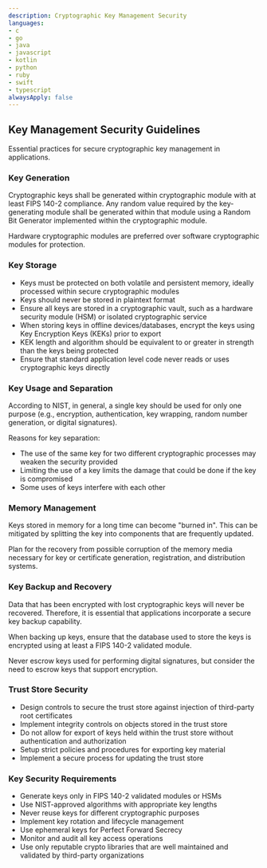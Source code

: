 ```yaml
---
description: Cryptographic Key Management Security
languages:
- c
- go
- java
- javascript
- kotlin
- python
- ruby
- swift
- typescript
alwaysApply: false
---
```


## Key Management Security Guidelines

Essential practices for secure cryptographic key management in applications.

### Key Generation

Cryptographic keys shall be generated within cryptographic module with at least FIPS 140-2 compliance. Any random value required by the key-generating module shall be generated within that module using a Random Bit Generator implemented within the cryptographic module.

Hardware cryptographic modules are preferred over software cryptographic modules for protection.

### Key Storage

- Keys must be protected on both volatile and persistent memory, ideally processed within secure cryptographic modules
- Keys should never be stored in plaintext format
- Ensure all keys are stored in a cryptographic vault, such as a hardware security module (HSM) or isolated cryptographic service
- When storing keys in offline devices/databases, encrypt the keys using Key Encryption Keys (KEKs) prior to export
- KEK length and algorithm should be equivalent to or greater in strength than the keys being protected
- Ensure that standard application level code never reads or uses cryptographic keys directly

### Key Usage and Separation

According to NIST, in general, a single key should be used for only one purpose (e.g., encryption, authentication, key wrapping, random number generation, or digital signatures).

Reasons for key separation:
- The use of the same key for two different cryptographic processes may weaken the security provided
- Limiting the use of a key limits the damage that could be done if the key is compromised
- Some uses of keys interfere with each other

### Memory Management

Keys stored in memory for a long time can become "burned in". This can be mitigated by splitting the key into components that are frequently updated.

Plan for the recovery from possible corruption of the memory media necessary for key or certificate generation, registration, and distribution systems.

### Key Backup and Recovery

Data that has been encrypted with lost cryptographic keys will never be recovered. Therefore, it is essential that applications incorporate a secure key backup capability.

When backing up keys, ensure that the database used to store the keys is encrypted using at least a FIPS 140-2 validated module.

Never escrow keys used for performing digital signatures, but consider the need to escrow keys that support encryption.

### Trust Store Security

- Design controls to secure the trust store against injection of third-party root certificates
- Implement integrity controls on objects stored in the trust store
- Do not allow for export of keys held within the trust store without authentication and authorization
- Setup strict policies and procedures for exporting key material
- Implement a secure process for updating the trust store

### Key Security Requirements

- Generate keys only in FIPS 140-2 validated modules or HSMs
- Use NIST-approved algorithms with appropriate key lengths
- Never reuse keys for different cryptographic purposes
- Implement key rotation and lifecycle management
- Use ephemeral keys for Perfect Forward Secrecy
- Monitor and audit all key access operations
- Use only reputable crypto libraries that are well maintained and validated by third-party organizations